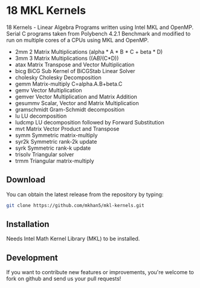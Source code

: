 18 MKL Kernels
=======

18 Kernels - Linear Algebra Programs written using Intel MKL and OpenMP.
Serial C programs taken from Polybench 4.2.1 Benchmark and modified to run on multiple cores of a CPUs using MKL and OpenMP.

* 2mm		2 Matrix Multiplications (alpha * A * B * C + beta * D)
* 3mm		3 Matrix Multiplications ((A*B)*(C*D))
* atax		Matrix Transpose and Vector Multiplication
* bicg		BiCG Sub Kernel of BiCGStab Linear Solver
* cholesky	Cholesky Decomposition
* gemm		Matrix-multiply C=alpha.A.B+beta.C
* gemv		Vector Multiplication
* gemver		Vector Multiplication and Matrix Addition
* gesummv		Scalar, Vector and Matrix Multiplication
* gramschmidt	Gram-Schmidt decomposition
* lu		LU decomposition
* ludcmp		LU decomposition followed by Forward Substitution
* mvt		Matrix Vector Product and Transpose
* symm		Symmetric matrix-multiply
* syr2k		Symmetric rank-2k update
* syrk		Symmetric rank-k update
* trisolv		Triangular solver
* trmm		Triangular matrix-multiply


Download
--------

You can obtain the latest release from the repository by typing:

```bash
git clone https://github.com/mkhan5/mkl-kernels.git
```

Installation
------------

Needs Intel Math Kernel Library (MKL) to be installed.

Development
-----------

If you want to contribute new features or improvements, you're welcome to fork on github and send us your pull requests!
